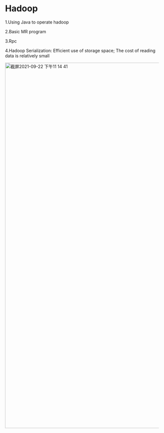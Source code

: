 # Hadoop
1.Using Java to operate hadoop

2.Basic MR program

3.Rpc

4.Hadoop Serialization: Efficient use of storage space; The cost of reading data is relatively small

<img width="1194" alt="截屏2021-09-22 下午11 14 41" src="https://user-images.githubusercontent.com/42943349/134461863-3de39893-14b8-448e-898d-39a2bd61fdf8.png">
